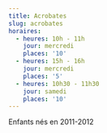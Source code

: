 ```yaml
---
title: Acrobates
slug: acrobates
horaires:
  - heures: 10h - 11h
    jour: mercredi
    places: '10'
  - heures: 15h - 16h
    jour: mercredi
    places: '5'
  - heures: 10h30 - 11h30
    jour: samedi
    places: '10'
---
```

Enfants nés en 2011-2012
